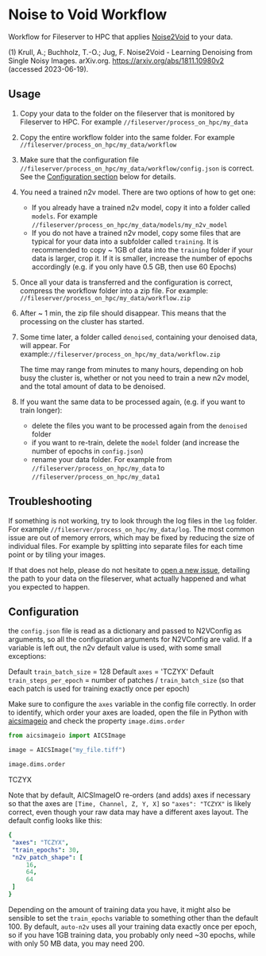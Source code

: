 # Noise to Void Workflow

Workflow for Fileserver to HPC that applies [Noise2Void](https://github.com/juglab/n2v) to your data.

(1) Krull, A.; Buchholz, T.-O.; Jug, F. Noise2Void - Learning Denoising from Single Noisy Images. arXiv.org. <https://arxiv.org/abs/1811.10980v2> (accessed 2023-06-19).

## Usage

1. Copy your data to the folder on the fileserver that is monitored by Fileserver to HPC. For example `//fileserver/process_on_hpc/my_data`
2. Copy the entire workflow folder into the same folder. For example `//fileserver/process_on_hpc/my_data/workflow`
3. Make sure that the configuration file `//fileserver/process_on_hpc/my_data/workflow/config.json` is correct. See the [Configuration section](#configuration) below for details.
4. You need a trained n2v model. There are two options of how to get one:
   * If you already have a trained n2v model, copy it into a folder called `models`. For example `//fileserver/process_on_hpc/my_data/models/my_n2v_model`
   * If you do not have a trained n2v model, copy some files that are typical for your data into a subfolder called `training`. It is recommended to copy ~ 1GB of data into the `training` folder if your data is larger, crop it. If it is smaller, increase the number of epochs accordingly (e.g. if you only have 0.5 GB, then use 60 Epochs)
5. Once all your data is transferred and the configuration is correct, compress the workflow folder into a zip file. For example: `//fileserver/process_on_hpc/my_data/workflow.zip`
6. After ~ 1 min, the zip file should disappear. This means that the processing on the cluster has started.
7. Some time later, a folder called `denoised`, containing your denoised data, will appear. For example:`//fileserver/process_on_hpc/my_data/workflow.zip`

   The time may range from minutes to many hours, depending on hob busy the cluster is, whether or not you need to train a new n2v model, and the total amount of data to be denoised.
8. If you want the same data to be processed again, (e.g. if you want to train longer):
   * delete the files you want to be processed again from the `denoised` folder
   * if you want to re-train, delete the `model` folder (and increase the number of epochs in `config.json`)
   * rename your data folder. For example from `//fileserver/process_on_hpc/my_data` to `//fileserver/process_on_hpc/my_data1`

## Troubleshooting

If something is not working, try to look through the log files in the `log` folder. For example `//fileserver/process_on_hpc/my_data/log`. The most common issue are out of memory errors, which may be fixed by reducing the size of individual files. For example by splitting into separate files for each time point or by tiling your images.

If that does not help, please do not hesitate to [open a new issue](https://github.com/BiAPoL/Fileserver-to-HPC/issues/new?&template=bug_report.md), detailing the path to your data on the fileserver, what actually happened and what you expected to happen.

## Configuration

the `config.json` file is read as a dictionary and passed to N2VConfig as arguments, so all the configuration arguments for N2VConfig are valid. If a variable is left out, the n2v default value is used, with some small exceptions:

Default `train_batch_size` = 128
Default `axes` = 'TCZYX'
Default `train_steps_per_epoch` = number of patches / `train_batch_size` (so that each patch is used for training exactly once per epoch)

Make sure to configure the `axes` variable in the config file correctly. In order to identify, which order your axes are loaded, open the file in Python with [aicsimageio](https://github.com/AllenCellModeling/aicsimageio) and check the property `image.dims.order`

```python
from aicsimageio import AICSImage

image = AICSImage("my_file.tiff")

image.dims.order
```

TCZYX

Note that by default, AICSImageIO re-orders (and adds) axes if necessary so that the axes are `[Time, Channel, Z, Y, X]`   so `"axes": "TCZYX"` is likely correct, even though your raw data may have a different axes layout. The default config looks like this:

   ```yaml
   {
    "axes": "TCZYX",
    "train_epochs": 30,
    "n2v_patch_shape": [
        16,
        64,
        64
    ]
   }
   ```

Depending on the amount of training data you have, it might also be sensible to set the `train_epochs` variable to something other than the default 100. By default, `auto-n2v` uses all your training data exactly once per epoch, so if you have 1GB training data, you probably only need ~30 epochs, while with only 50 MB data, you may need 200.
